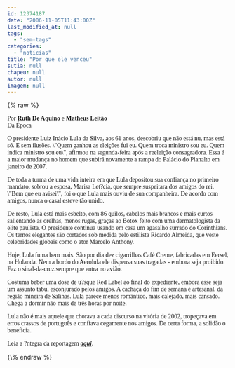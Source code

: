 ```yaml
---
id: 12374187
date: "2006-11-05T11:43:00Z"
last_modified_at: null
tags:
  - "sem-tags"
categories:
  - "noticias"
title: "Por que ele venceu"
sutia: null
chapeu: null
autor: null
imagem: null
---
```

{\% raw %}
<p><P><FONT face=Verdana>Por <STRONG>Ruth De Aquino</STRONG> e <STRONG>Matheus Leitão</STRONG><BR>Da Época</FONT></P></p>
<p><P><FONT face=Verdana>O presidente Luiz Inácio Lula da Silva, aos 61 anos, descobriu que não está nu, mas está só. E sem ilusões. \"Quem ganhou as eleições fui eu. Quem troca ministro sou eu. Quem indica ministro sou eu\", afirmou na segunda-feira após a reeleição consagradora. Essa é a maior mudança no homem que subirá novamente a rampa do Palácio do Planalto em janeiro de 2007. </FONT></P></p>
<p><P><FONT face=Verdana>De toda a turma de uma vida inteira em que Lula depositou sua confiança no primeiro mandato, sobrou a esposa, Marisa Let?cia, que sempre suspeitara dos amigos do rei. \"Bem que eu avisei\", foi o que Lula mais ouviu de sua companheira. De acordo com amigos, nunca o casal esteve tão unido. </FONT></P></p>
<p><P><FONT face=Verdana>De resto, Lula está mais esbelto, com 86 quilos, cabelos mais brancos e mais curtos salientando as orelhas, menos rugas, graças ao Botox feito com uma dermatologista da elite paulista. O presidente continua usando em casa um agasalho surrado do Corinthians. Os ternos elegantes são cortados sob medida pelo estilista Ricardo Almeida, que veste celebridades globais como o ator Marcelo Anthony. </FONT></P></p>
<p><P><FONT face=Verdana>Hoje, Lula fuma bem mais. São por dia dez cigarrilhas Café Creme, fabricadas em Eersel, na Holanda. Nem a bordo do Aerolula ele dispensa suas tragadas - embora seja proibido. Faz o sinal-da-cruz sempre que entra no avião. </FONT></P></p>
<p><P><FONT face=Verdana>Costuma beber uma dose de u?sque </FONT><FONT face=Verdana>Red Label ao final do expediente, embora esse seja um assunto tabu, esconjurado pelos amigos. A cachaça do fim de semana é artesanal, da região mineira de Salinas. Lula parece menos romântico, mais calejado, mais cansado. Chega a dormir não mais de três horas por noite. </FONT></P></p>
<p><P><FONT face=Verdana>Lula não é mais aquele que chorava a cada discurso na vitória de 2002, tropeçava em erros crassos de português e confiava cegamente nos amigos. De certa forma, a solidão o beneficia. </FONT></P></p>
<p><P><FONT face=Verdana>Leia a ?ntegra da reportagem <STRONG><EM><A href=\"https://revistaepoca.globo.com/Revista/Epoca/0,,EDG75673-6009-442,00.html\" target=_blank>aqui</A></EM></STRONG>. </FONT></P> </p>
{\% endraw %}